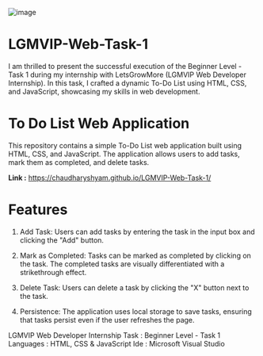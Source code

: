 ![image](https://github.com/ChaudharyShyam/LGMVIP-Web-Task-1/assets/150513922/58296698-b317-439d-8b3e-24d1e491b20f)


# LGMVIP-Web-Task-1

I am thrilled to present the successful execution of the Beginner Level - Task 1 during my internship with LetsGrowMore (LGMVIP Web Developer Internship). In this task, I crafted a dynamic To-Do List using HTML, CSS, and JavaScript, showcasing my skills in web development.

# To Do List Web Application

This repository contains a simple To-Do List web application built using HTML, CSS, and JavaScript. The application allows users to add tasks, mark them as completed, and delete tasks.

**Link :**  https://chaudharyshyam.github.io/LGMVIP-Web-Task-1/

# Features

1. Add Task: Users can add tasks by entering the task in the input box and clicking the "Add" button.

2. Mark as Completed: Tasks can be marked as completed by clicking on the task. The completed tasks are visually differentiated with a strikethrough effect.

3. Delete Task: Users can delete a task by clicking the "X" button next to the task.

4. Persistence: The application uses local storage to save tasks, ensuring that tasks persist even if the user refreshes the page.


LGMVIP Web Developer Internship Task : Beginner Level - Task 1 Languages : HTML, CSS & JavaScript Ide : Microsoft Visual Studio
